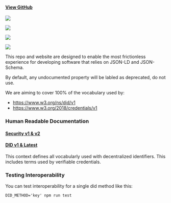 #### [View GitHub](https://github.com/decentralized-identity/context)

![](https://github.com/decentralized-identity/context/workflows/DIF%20JSON-LD/badge.svg)

![](https://github.com/decentralized-identity/context/workflows/DIF%20JSON%20Schema/badge.svg)

![](https://github.com/decentralized-identity/context/workflows/W3C%20JSON-LD/badge.svg)

![](https://github.com/decentralized-identity/context/workflows/Default%20JSON-LD/badge.svg)

This repo and website are designed to enable the most frictionless experience for developing software that relies on JSON-LD and JSON-Schema.

By default, any undocumented property will be labled as deprecated, do not use.

We are aiming to cover 100% of the vocabulary used by:

- https://www.w3.org/ns/did/v1
- https://www.w3.org/2018/credentials/v1

### Human Readable Documentation

#### [Security v1 & v2](https://identity.foundation/context/security)

#### [DID v1 & Latest](https://identity.foundation/context/did-latest)

This context defines all vocabularly used with decentralized identifiers. This includes terms used by verifiable credentials.

### Testing Interoperability

You can test interoperability for a single did method like this:

```
DID_METHOD='key' npm run test
```
